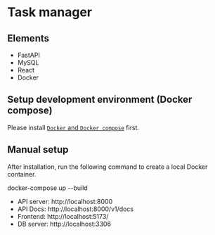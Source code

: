 # Task manager

## Elements
- FastAPI
- MySQL
- React
- Docker

## Setup development environment (Docker compose)

Please install [`Docker` and `Docker compose`](https://www.docker.com/) first.

## Manual setup

After installation, run the following command to create a local Docker container.

docker-compose up --build

- API server: http://localhost:8000
- API Docs: http://localhost:8000/v1/docs
- Frontend: http://localhost:5173/
- DB server: http://localhost:3306

